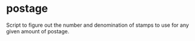 postage
=======

Script to figure out the number and denomination of stamps to use for any given amount of postage.
